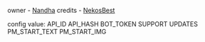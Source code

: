 
owner - [Nandha](https://nandhaxd) 
credits - [NekosBest](https://nekos.best)

config value:
API_ID
API_HASH
BOT_TOKEN
SUPPORT
UPDATES
PM_START_TEXT
PM_START_IMG

